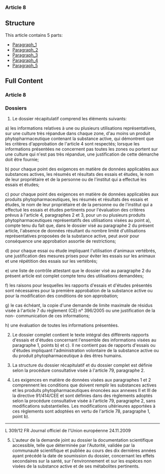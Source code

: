 ### Article 8

## Structure

This article contains 5 parts:

- [Paragraph_1](./Paragraph_1.md)
- [Paragraph_2](./Paragraph_2.md)
- [Paragraph_3](./Paragraph_3.md)
- [Paragraph_4](./Paragraph_4.md)
- [Paragraph_5](./Paragraph_5.md)

## Full Content

### Article 8
### Dossiers

1. Le dossier récapitulatif comprend les éléments suivants:

a) les informations relatives à une ou plusieurs utilisations représentatives, sur une culture très répandue dans chaque zone, d'au moins un produit phytopharmaceutique contenant la substance active, qui démontrent que les critères d'approbation de l'article 4 sont respectés; lorsque les informations présentées ne concernent pas toutes les zones ou portent sur une culture qui n'est pas très répandue, une justification de cette démarche doit être fournie;

b) pour chaque point des exigences en matière de données applicables aux substances actives, les résumés et résultats des essais et études, le nom de leur propriétaire et de la personne ou de l'institut qui a effectué les essais et études;

c) pour chaque point des exigences en matière de données applicables aux produits phytopharmaceutiques, les résumés et résultats des essais et études, le nom de leur propriétaire et de la personne ou de l'institut qui a effectué les essais et études pertinents pour l'évaluation des critères prévus à l'article 4, paragraphes 2 et 3, pour un ou plusieurs produits phytopharmaceutiques représentatifs des utilisations visées au point a), compte tenu du fait que, dans le dossier visé au paragraphe 2 du présent article, l'absence de données résultant du nombre limité d'utilisations représentatives proposées de la substance active, peut avoir pour conséquence une approbation assortie de restrictions;

d) pour chaque essai ou étude impliquant l'utilisation d'animaux vertébrés, une justification des mesures prises pour éviter les essais sur les animaux et une répétition des essais sur les vertébrés;

e) une liste de contrôle attestant que le dossier visé au paragraphe 2 du présent article est complet compte tenu des utilisations demandées;

f) les raisons pour lesquelles les rapports d'essais et d'études présentés sont nécessaires pour la première approbation de la substance active ou pour la modification des conditions de son approbation;

g) le cas échéant, la copie d'une demande de limite maximale de résidus visée à l'article 7 du règlement (CE) n° 396/2005 ou une justification de la non- communication de ces informations;

h) une évaluation de toutes les informations présentées.

2. Le dossier complet contient le texte intégral des différents rapports d'essais et d'études concernant l'ensemble des informations visées au paragraphe 1, points b) et c). Il ne contient pas de rapports d'essais ou d'études impliquant l'administration volontaire de la substance active ou du produit phytopharmaceutique à des êtres humains.

3. La structure du dossier récapitulatif et du dossier complet est définie selon la procédure consultative visée à l'article 79, paragraphe 2.

4. Les exigences en matière de données visées aux paragraphes 1 et 2 comprennent les conditions que doivent remplir les substances actives et les produits phytopharmaceutiques énoncées aux annexes II et III de la directive 91/414/CEE et sont définies dans des règlements adoptés selon la procédure consultative visée à l'article 79, paragraphe 2, sans modifications substantielles. Les modifications ultérieures apportées à ces règlements sont adoptées en vertu de l'article 78, paragraphe 1, point b).
---


L 309/12            FR                         Journal officiel de l'Union européenne                                24.11.2009

5. L'auteur de la demande joint au dossier la documentation scientifique accessible, telle que déterminée par l'Autorité, validée par la communauté scientifique et publiée au cours des dix dernières années ayant précédé la date de soumission du dossier, concernant les effets secondaires sur la santé, sur l'environnement et sur les espèces non visées de la substance active et de ses métabolites pertinents.